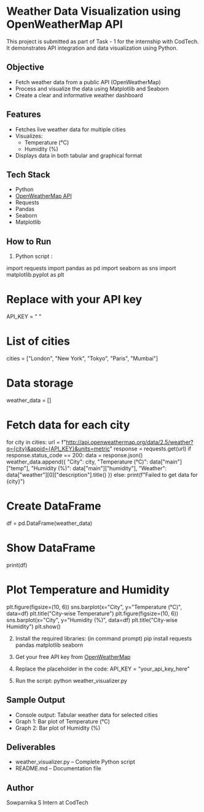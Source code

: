 # Weather Data Visualization using OpenWeatherMap API

This project is submitted as part of Task - 1 for the internship with CodTech. It demonstrates API integration and data visualization using Python.

## Objective
- Fetch weather data from a public API (OpenWeatherMap)
- Process and visualize the data using Matplotlib and Seaborn
- Create a clear and informative weather dashboard

## Features
- Fetches live weather data for multiple cities
- Visualizes:
  - Temperature (°C)
  - Humidity (%)
- Displays data in both tabular and graphical format

## Tech Stack
- Python
- [OpenWeatherMap API](https://openweathermap.org/api)
- Requests
- Pandas
- Seaborn
- Matplotlib

## How to Run
1. Python script :

import requests
import pandas as pd
import seaborn as sns
import matplotlib.pyplot as plt
# Replace with your API key
API_KEY = "                "
# List of cities
cities = ["London", "New York", "Tokyo", "Paris", "Mumbai"]
# Data storage
weather_data = []
# Fetch data for each city
for city in cities:
    url = f"http://api.openweathermap.org/data/2.5/weather?q={city}&appid={API_KEY}&units=metric"
    response = requests.get(url)
    if response.status_code == 200:
        data = response.json()
        weather_data.append({
            "City": city,
            "Temperature (°C)": data["main"]["temp"],
            "Humidity (%)": data["main"]["humidity"],
            "Weather": data["weather"][0]["description"].title()
        })
    else:
        print(f"Failed to get data for {city}")
# Create DataFrame
df = pd.DataFrame(weather_data)
# Show DataFrame
print(df)
# Plot Temperature and Humidity
plt.figure(figsize=(10, 6))
sns.barplot(x="City", y="Temperature (°C)", data=df)
plt.title("City-wise Temperature")
plt.figure(figsize=(10, 6))
sns.barplot(x="City", y="Humidity (%)", data=df)
plt.title("City-wise Humidity")
plt.show()

2. Install the required libraries: (in command prompt)
    pip install requests pandas matplotlib seaborn
    
3. Get your free API key from [OpenWeatherMap](https://openweathermap.org/api)

4. Replace the placeholder in the code:
    API_KEY = "your_api_key_here"
    
5. Run the script:
    python weather_visualizer.py
   
## Sample Output

- Console output: Tabular weather data for selected cities
- Graph 1: Bar plot of Temperature (°C)
- Graph 2: Bar plot of Humidity (%)

## Deliverables
- weather_visualizer.py – Complete Python script
- README.md – Documentation file

## Author
Sowparnika S 
Intern at CodTech
